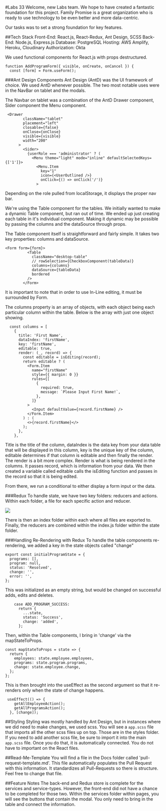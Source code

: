 #Labs 33
Welcome, new Labs team. We hope to have created a fantastic foundation for this project. Family Promise is a great organization who is ready to use technology to be even better and more data-centric.

Our tasks was to set a strong foundation for key features.

##Tech Stack
Front-End: React.js, React-Redux, Ant Design, SCSS
Back-End: Node.js, Express.js
Database: PostgreSQL
Hosting: AWS Amplify, Heroku, Cloudinary
Authorization: Okta

We used functional components for React.js with props destructured.

```
function AddProgramForm({ visible, onCreate, onCancel }) {
  const [form] = Form.useForm();
```

###Ant Design Components
Ant Design (AntD) was the UI framework of choice. We used AntD whenever possible. The two most notable uses were in the NavBar on tablet and the modals.

The Navbar on tablet was a combination of the AntD Drawer component, Sider component the Menu component.

```
 <Drawer
        className="tablet"
        placement="left"
        closable={false}
        onClose={onClose}
        visible={visible}
        width="200"
      >
        <Sider>
          {userRole === 'administrator' ? (
            <Menu theme="light" mode="inline" defaultSelectedKeys={['1']}>
              <Menu.Item
                key="1"
                icon={<UserOutlined />}
                onClick={() => onClick('/')}
              >
```

Depending on the role pulled from localStorage, it displays the proper nav bar.

We're using the Table component for the tables. We initially wanted to make a dynamic Table component, but ran out of time. We ended up just creating each table in it's individual component. Making it dynamic may be possible by passing the columns and the dataSource through props.

The Table component itself is straightforward and fairly simple. It takes two key properties: columns and dataSource.

```
<Form form={form}>
          <Table
            className="desktop-table"
            // rowSelection={CheckboxComponent(tableData)}
            columns={columns}
            dataSource={tableData}
            bordered
          />
        </Form>
```

It is important to note that in order to use In-Line editing, it must be surrounded by Form.

The columns property is an array of objects, with each object being each particular column within the table. Below is the array with just one object showing.

```
  const columns = [
    {
      title: 'First Name',
      dataIndex: 'firstName',
      key: 'firstName',
      editable: true,
      render: (_, record) => {
        const editable = isEditing(record);
        return editable ? (
          <Form.Item
            name="firstName"
            style={{ margin: 0 }}
            rules={[
              {
                required: true,
                message: `Please Input First Name!`,
              },
            ]}
          >
            <Input defaultValue={record.firstName} />
          </Form.Item>
        ) : (
          <>{record.firstName}</>
        );
      },
    },
```

Title is the title of the column, dataIndex is the data key from your data table that will be displayed in this column, key is the unique key of the column, editable determines if that column is editable and then finally the render. The render is a bit more complex. Render is what is being rendered in the columns. It passes record, which is information from your data. We then created a variable called editable calls the isEditing function and passes in the record so that it is being edited.

From there, we run a conditional to either display a form input or the data.

###Redux
To handle state, we have two key folders: reducers and actions. Within each folder, a file for each specific action and reducer.

<img src="https://res.cloudinary.com/water-my-plants/image/upload/v1619821624/state-folder.png"/>

There is then an index folder within each where all files are exported to. Finally, the reducers are combined within the index.js folder within the state folder.

###Handling Re-Rendering with Redux
To handle the table components re-rendering, we added a key in the state objects called "change"

```
export const initialProgramState = {
  programs: [],
  program: null,
  status: 'Resolved',
  change: '',
  error: '',
};
```

This was initialized as an empty string, but would be changed on successful adds, edits and deletes.

```
    case ADD_PROGRAM_SUCCESS:
      return {
        ...state,
        status: 'Success',
        change: 'added',
      };
```

Then, within the Table components, I bring in 'change' via the mapStateToProps.

```
const mapStateToProps = state => {
  return {
    employees: state.employee.employees,
    programs: state.program.programs,
    change: state.employee.change,
  };
};
```

This is then brought into the useEffect as the second argument so that it re-renders only when the state of change happens.

```
 useEffect(() => {
    getAllEmployeeAction();
    getAllProgramsAction();
  }, [change]);
```

##Styling
Styling was mostly handled by Ant Design, but in instances where we did need to make changes, we used scss. You will see a `app.scss` file that imports all the other scss files up on top. Those are in the styles folder.  If you need to add another scss file, be sure to import it into the main `app.scss` file. Once you do that, it is automatically connected. You do not have to important on the React files. 

##Read-Me-Template 
You will find a file in the Docs folder called 'pull-request-template.md'. This file automatically populates the Pull Request with this information. It standardizes all Pull-Requests so there is structure. Feel free to change that file. 

##Feature Notes 
The back-end and Redux store is complete for the services and service-types. However, the front-end did not have a chance to be completed for those two. 
Within the services folder within pages, you will see the buttons that contain the modal. You only need to bring in the table and connect the information. 
